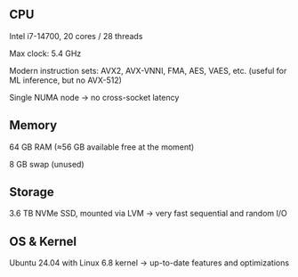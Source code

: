 ## CPU

Intel i7-14700, 20 cores / 28 threads

Max clock: 5.4 GHz

Modern instruction sets: AVX2, AVX-VNNI, FMA, AES, VAES, etc. (useful for ML inference, but no AVX-512)

Single NUMA node → no cross-socket latency

## Memory

64 GB RAM (≈56 GB available free at the moment)

8 GB swap (unused)

## Storage

3.6 TB NVMe SSD, mounted via LVM → very fast sequential and random I/O


## OS & Kernel

Ubuntu 24.04 with Linux 6.8 kernel → up-to-date features and optimizations
